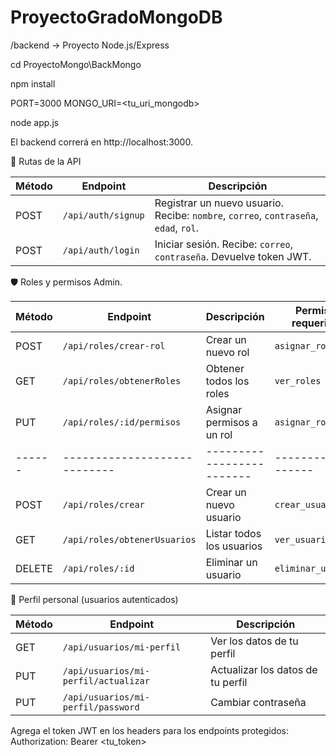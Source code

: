 # ProyectoGradoMongoDB

/backend    -> Proyecto Node.js/Express

cd ProyectoMongo\BackMongo

npm install

PORT=3000
MONGO_URI=<tu_uri_mongodb>

node app.js

El backend correrá en http://localhost:3000.

📂 Rutas de la API

| Método | Endpoint           | Descripción                                                                          |
| ------ | ------------------ | ------------------------------------------------------------------------------------ |
| POST   | `/api/auth/signup` | Registrar un nuevo usuario. Recibe: `nombre`, `correo`, `contraseña`, `edad`, `rol`. |
| POST   | `/api/auth/login`  | Iniciar sesión. Recibe: `correo`, `contraseña`. Devuelve token JWT.                  |

🛡 Roles y permisos Admin.

| Método | Endpoint                  | Descripción               | Permiso requerido |
| ------ | ------------------------- | ------------------------- | ----------------- |
| POST   | `/api/roles/crear-rol`    | Crear un nuevo rol        | `asignar_roles`   |
| GET    | `/api/roles/obtenerRoles` | Obtener todos los roles   | `ver_roles`       |
| PUT    | `/api/roles/:id/permisos` | Asignar permisos a un rol | `asignar_roles`   |
| ------ | ---------------------------- | ------------------------- | ------------------ |
| POST   | `/api/roles/crear`           | Crear un nuevo usuario    | `crear_usuario`    |
| GET    | `/api/roles/obtenerUsuarios` | Listar todos los usuarios | `ver_usuarios`     |
| DELETE | `/api/roles/:id`             | Eliminar un usuario       | `eliminar_usuario` |

👤 Perfil personal (usuarios autenticados)

| Método | Endpoint                             | Descripción                       |
| ------ | ------------------------------------ | --------------------------------- |
| GET    | `/api/usuarios/mi-perfil`            | Ver los datos de tu perfil        |
| PUT    | `/api/usuarios/mi-perfil/actualizar` | Actualizar los datos de tu perfil |
| PUT    | `/api/usuarios/mi-perfil/password`   | Cambiar contraseña                |


Agrega el token JWT en los headers para los endpoints protegidos:
Authorization: Bearer <tu_token>


